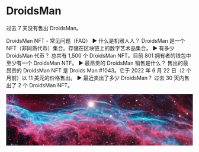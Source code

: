 # DroidsMan

过去 7 天没有售出 DroidsMan。

DroidsMan NFT - 常见问题（FAQ）
▶ 什么是机器人人？
DroidsMan 是一个 NFT（非同质代币）集合。存储在区块链上的数字艺术品集合。
▶ 有多少 DroidsMan 代币？
总共有 1,500 个 DroidsMan NFT。目前 801 拥有者的钱包中至少有一个 DroidsMan NTF。
▶ 最昂贵的 DroidsMan 销售是什么？
售出的最昂贵的 DroidsMan NFT 是 Droids Man #1043。它于 2022 年 6 月 22 日（2 个月前）以 11 美元的价格售出。
▶ 最近卖出了多少 DroidsMan？
过去 30 天内售出了 2 个 DroidsMan NFT。

![NFT](微信截图_20220826152833.png)


